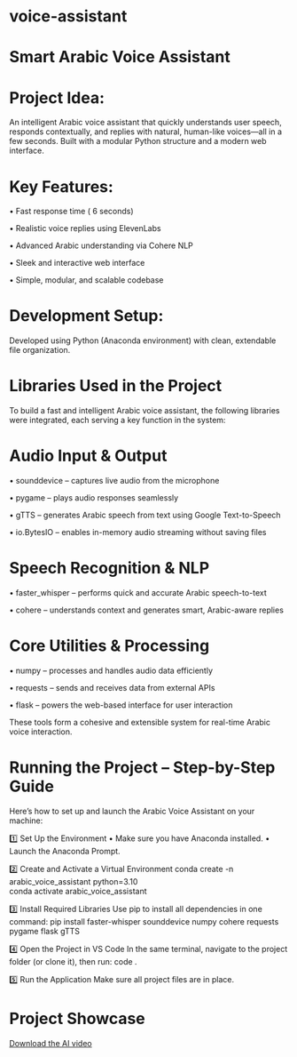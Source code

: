 # voice-assistant
 # Smart Arabic Voice Assistant

# Project Idea:
An intelligent Arabic voice assistant that quickly understands user speech, responds contextually, and replies with natural, human-like voices—all in a few seconds. Built with a modular Python structure and a modern web interface.

# Key Features:
 • Fast response time ( 6 seconds)
 
 • Realistic voice replies using ElevenLabs
 
 • Advanced Arabic understanding via Cohere NLP
 
 • Sleek and interactive web interface
 
 • Simple, modular, and scalable codebase

# Development Setup:
Developed using Python (Anaconda environment) with clean, extendable file organization.

 # Libraries Used in the Project
To build a fast and intelligent Arabic voice assistant, the following libraries were integrated, each serving a key function in the system:

# Audio Input & Output
 • sounddevice – captures live audio from the microphone
 
 • pygame – plays audio responses seamlessly
 
 • gTTS – generates Arabic speech from text using Google Text-to-Speech
 
 • io.BytesIO – enables in-memory audio streaming without saving files

# Speech Recognition & NLP

 • faster_whisper – performs quick and accurate Arabic speech-to-text
 
 • cohere – understands context and generates smart, Arabic-aware replies

# Core Utilities & Processing

 • numpy – processes and handles audio data efficiently
 
 • requests – sends and receives data from external APIs
 
 • flask – powers the web-based interface for user interaction
 
These tools form a cohesive and extensible system for real-time Arabic voice interaction.

 # Running the Project – Step-by-Step Guide
Here’s how to set up and launch the Arabic Voice Assistant on your machine:

1️⃣ Set Up the Environment
 • Make sure you have Anaconda installed.
 • Launch the Anaconda Prompt.

2️⃣ Create and Activate a Virtual Environment
conda create -n arabic_voice_assistant python=3.10  
conda activate arabic_voice_assistant

3️⃣ Install Required Libraries
Use pip to install all dependencies in one command:
pip install faster-whisper sounddevice numpy cohere requests pygame flask gTTS

4️⃣ Open the Project in VS Code
In the same terminal, navigate to the project folder (or clone it), then run:
code .

5️⃣ Run the Application
Make sure all project files are in place.

# Project Showcase
[Download the AI video](./ai.mp4)
